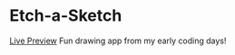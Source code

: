 # Etch-a-Sketch
<a href="https://falkoka.github.io/Etch-a-Sketch/">Live Preview</a>
Fun drawing app from my early coding days! 
